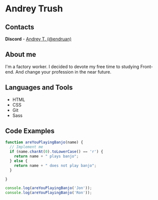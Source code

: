 # Andrey Trush

## Contacts
**Discord** - [Andrey T. (@endruan)](https://discordapp.com/users/endruan#9102)

## About me
I'm a factory worker. I decided to devote my free time to studying Front-end. And change your profession in the near future.

## Languages and Tools
* HTML
* CSS
* Git
* Sass

## Code Examples
```js
function areYouPlayingBanjo(name) {
  // Implement me
  if (name.charAt(0).toLowerCase() == 'r') {
    return name + " plays banjo";
  } else {
    return name + " does not play banjo";
  }

}

console.log(areYouPlayingBanjo('Jon'));
console.log(areYouPlayingBanjo('Ron'));
```

